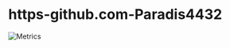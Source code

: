 # https-github.com-Paradis4432
![Metrics](https://metrics.lecoq.io/Paradis4432?template=classic&config.timezone=America%2FBuenos_Aires)

